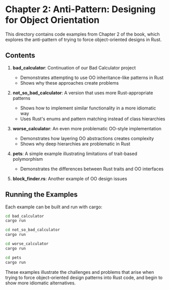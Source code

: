 # Chapter 2: Anti-Pattern: Designing for Object Orientation

This directory contains code examples from Chapter 2 of the book, which explores the anti-pattern of trying to force object-oriented designs in Rust.

## Contents

1. **bad_calculator**: Continuation of our Bad Calculator project
   - Demonstrates attempting to use OO inheritance-like patterns in Rust
   - Shows why these approaches create problems

2. **not_so_bad_calculator**: A version that uses more Rust-appropriate patterns
   - Shows how to implement similar functionality in a more idiomatic way
   - Uses Rust's enums and pattern matching instead of class hierarchies

3. **worse_calculator**: An even more problematic OO-style implementation
   - Demonstrates how layering OO abstractions creates complexity
   - Shows why deep hierarchies are problematic in Rust

4. **pets**: A simple example illustrating limitations of trait-based polymorphism
   - Demonstrates the differences between Rust traits and OO interfaces

5. **block_finder.rs**: Another example of OO design issues

## Running the Examples

Each example can be built and run with cargo:

```bash
cd bad_calculator
cargo run
```

```bash
cd not_so_bad_calculator
cargo run
```

```bash
cd worse_calculator
cargo run
```

```bash
cd pets
cargo run
```

These examples illustrate the challenges and problems that arise when trying to force object-oriented design patterns into Rust code, and begin to show more idiomatic alternatives.
